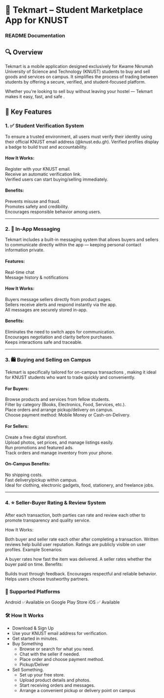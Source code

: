 # 📱 Tekmart – Student Marketplace App for KNUST
### README Documentation

## 🔍 Overview
Tekmart is a mobile application designed exclusively for Kwame Nkrumah University of Science and Technology (KNUST) students to buy and sell goods and services on campus. It simplifies the process of trading between students by offering a secure, verified, and student-focused platform.

Whether you're looking to sell buy without leaving your hostel — Tekmart makes it easy, fast, and safe .


## 🔐 Key Features
### 1. ✅ Student Verification System
To ensure a trusted environment, all users must verify their identity using their official KNUST email address (@knust.edu.gh). Verified profiles display a badge to build trust and accountability.

#### How It Works:
Register with your KNUST email.  
Receive an automatic verification link.  
Verified users can start buying/selling immediately.  

#### Benefits:  
Prevents misuse and fraud.  
Promotes safety and credibility.  
Encourages responsible behavior among users.  

---

### 2. 💬 In-App Messaging
Tekmart includes a built-in messaging system that allows buyers and sellers to communicate directly within the app — keeping personal contact information private.

#### Features:  
Real-time chat  
Message history & notifications  

#### How It Works:  
Buyers message sellers directly from product pages.  
Sellers receive alerts and respond instantly via the app.  
All messages are securely stored in-app.  

#### Benefits:  
Eliminates the need to switch apps for communication.  
Encourages negotiation and clarity before purchases.  
Keeps interactions safe and traceable.  

---

### 3. 🛍️ Buying and Selling on Campus
Tekmart is specifically tailored for on-campus transactions , making it ideal for KNUST students who want to trade quickly and conveniently.

#### For Buyers:  
Browse products and services from fellow students.  
Filter by category (Books, Electronics, Food, Services, etc.).  
Place orders and arrange pickup/delivery on campus.  
Choose payment method: Mobile Money or Cash-on-Delivery.  

#### For Sellers:
Create a free digital storefront.  
Upload photos, set prices, and manage listings easily.  
Run promotions and featured ads.  
Track orders and manage inventory from your phone.  

#### On-Campus Benefits:  
No shipping costs.  
Fast delivery/pickup within campus.  
Ideal for clothing, electronic gadgets, food, stationery, and freelance jobs.  

---

### 4. ⭐ Seller-Buyer Rating & Review System
After each transaction, both parties can rate and review each other to promote transparency and quality service.

How It Works:

Both buyer and seller rate each other after completing a transaction.
Written reviews help build user reputation.
Ratings are publicly visible on user profiles.
Example Scenarios:

A buyer rates how fast the item was delivered.
A seller rates whether the buyer paid on time.
Benefits:

Builds trust through feedback.
Encourages respectful and reliable behavior.
Helps users choose trustworthy partners.

### 📲 Supported Platforms
Android
✅Available on Google Play Store
iOS
✅ Available

### 🛠️ How It Works
- Download & Sign Up
- Use your KNUST email address for verification.
- Get started in minutes.
- Buy Something
  - Browse or search for what you need. 
  - Chat with the seller if needed. 
  - Place order and choose payment method.
  - Pickup/Deliver
- Sell Something. 
  - Set up your free store.
  - Upload product details and photos.
  - Start receiving orders and messages.
  - Arrange a convenient pickup or delivery point on campus
